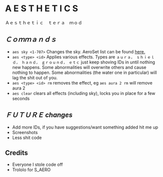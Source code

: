 # A E S T H E T I C S
Ａｅｓｔｈｅｔｉｃ　ｔｅｒａ　ｍｏｄ
## _Ｃｏｍｍａｎｄｓ_
* `aes sky <1-707>` Changes the sky. AeroSet list can be found [here.](https://docs.google.com/spreadsheets/d/1Inba-tW70grzqisvpdFPpKFfgz5XTptFygjUNb1T1hw/edit?usp=sharing)
* `aes <type> <id>` Applies various effects. Types are `ａｕｒａ，　ｓｈｉｅｌｄ，　ｈａｎｄ，　ｇｒｏｕｎｄ，　ｅｔｃ` just keep shoving IDs in until nothing new happens. Some abnormalities will overwrite others and cause nothing to happen. Some abnormalities (the water one in particular) will lag the shit out of you.
* `aes <type> <id> rm` removes the effect, eg `aes aura 2 rm` will remove aura 2
* `aes clear` clears all effects (including sky), locks you in place for a few seconds

## _ＦＵＴＵＲＥ changes_
* Add more IDs, if you have suggestions/want something added hit me up
* Screenshots
* Less shit code

## Credits
* Everyone I stole code off
* Trololo for S_AERO

